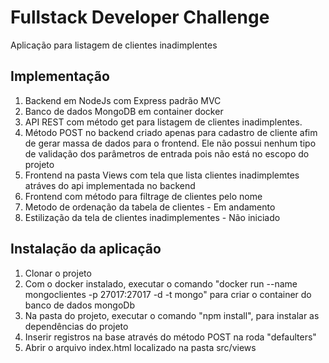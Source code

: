 # Fullstack Developer Challenge

Aplicação para listagem de clientes inadimplentes

## Implementação

1. Backend em NodeJs com Express padrão MVC
2. Banco de dados MongoDB em container docker
3. API REST com método get para listagem de clientes inadimplentes.
4. Método POST no backend criado apenas para cadastro de cliente afim de gerar massa de dados para o frontend. Ele não possui nenhum tipo de validação dos parâmetros de entrada pois não está no escopo do projeto
5. Frontend na pasta Views com tela que lista clientes inadimplemtes atráves do api implementada no backend
6. Frontend com método para filtrage de clientes pelo nome
7. Metodo de ordenação da tabela de clientes - Em andamento
8. Estilização da tela de clientes inadimplementes - Não iniciado

## Instalação da aplicação

1. Clonar o projeto
2. Com o docker instalado, executar o comando "docker run --name mongoclientes -p 27017:27017 -d -t mongo" para criar o container do banco de dados mongoDb
3. Na pasta do projeto, executar o comando "npm install", para instalar as dependências do projeto
4. Inserir registros na base através do método POST na roda "defaulters"
5. Abrir o arquivo index.html localizado na pasta src/views
